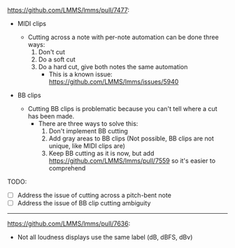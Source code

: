 https://github.com/LMMS/lmms/pull/7477:

- MIDI clips
	- Cutting across a note with per-note automation can be done three ways:
		1. Don't cut
		2. Do a soft cut
		3. Do a hard cut, give both notes the same automation
			- This is a known issue: https://github.com/LMMS/lmms/issues/5940

- BB clips
	- Cutting BB clips is problematic because you can't tell where a cut has been made.
		- There are three ways to solve this:
			1. Don't implement BB cutting
			2. Add gray areas to BB clips (Not possible, BB clips are not unique, like MIDI clips are)
			3. Keep BB cutting as it is now, but add https://github.com/LMMS/lmms/pull/7559 so it's easier to comprehend

TODO:

- [ ] Address the issue of cutting across a pitch-bent note
- [ ] Address the issue of BB clip cutting ambiguity

---

https://github.com/LMMS/lmms/pull/7636:

- Not all loudness displays use the same label (dB, dBFS, dBv)